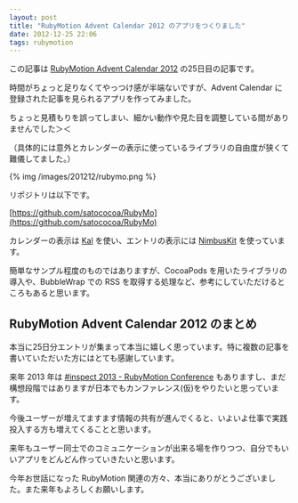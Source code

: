 ```yaml
---
layout: post
title: "RubyMotion Advent Calendar 2012 のアプリをつくりました"
date: 2012-12-25 22:06
tags: rubymotion
---
```

この記事は [RubyMotion Advent Calendar 2012](http://www.adventar.org/calendars/18) の25日目の記事です。

時間がちょっと足りなくてやっつけ感が半端ないですが、Advent Calendar に登録された記事を見られるアプリを作ってみました。

ちょっと見積もりを誤ってしまい、細かい動作や見た目を調整している間がありませんでした＞＜

（具体的には意外とカレンダーの表示に使っているライブラリの自由度が狭くて難儀してました。）

{% img /images/201212/rubymo.png %}

リポジトリは以下です。

[https://github.com/satococoa/RubyMo](https://github.com/satococoa/RubyMo)

カレンダーの表示は [Kal](https://github.com/klazuka/Kal) を使い、エントリの表示には [NimbusKit](http://nimbuskit.info) を使っています。

簡単なサンプル程度のものではありますが、CocoaPods を用いたライブラリの導入や、BubbleWrap での RSS を取得する処理など、参考にしていただけるところもあると思います。


## RubyMotion Advent Calendar 2012 のまとめ

本当に25日分エントリが集まって本当に嬉しく思っています。特に複数の記事を書いていただいた方にはとても感謝しています。

来年 2013 年は [#inspect 2013 - RubyMotion Conference](http://www.rubymotion.com/conference/) もありますし、まだ構想段階ではありますが日本でもカンファレンス(仮)をやりたいと思っています。

今後ユーザーが増えてますます情報の共有が進んでくると、いよいよ仕事で実践投入する方も増えてくることと思います。

来年もユーザー同士でのコミュニケーションが出来る場を作りつつ、自分でもいいアプリをどんどん作っていきたいと思います。

今年お世話になった RubyMotion 関連の方々、本当にありがとうございました。また来年もよろしくお願いします。
